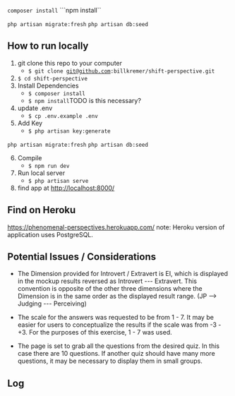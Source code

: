 




```composer install```
```npm install``

```php artisan migrate:fresh```
```php artisan db:seed```

## How to run locally

1. git clone this repo to your computer
    * <code>$ git clone git@github.com:billkremer/shift-perspective.git</code>
2. <code>$ cd shift-perspective</code>
3. Install Dependencies
    * <code>$ composer install</code>
    * <code>$ npm install</code>TODO is this necessary?
4. update .env
    * <code>$ cp .env.example .env</code>
5. Add Key
    * <code>$ php artisan key:generate</code>

```php artisan migrate:fresh```
```php artisan db:seed```


6. Compile
    * <code>$ npm run dev</code>
7. Run local server
    * <code>$ php artisan serve</code>
8. find app at [http://localhost:8000/](http://localhost:8000/)


## Find on Heroku

https://phenomenal-perspectives.herokuapp.com/
note: Heroku version of application uses PostgreSQL.

## Potential Issues / Considerations

* The Dimension provided for Introvert / Extravert is EI, which is displayed in the mockup results reversed as Introvert --- Extravert. This convention is opposite of the other three dimensions where the Dimension is in the same order as the displayed result range. (JP --> Judging --- Perceiving)

* The scale for the answers was requested to be from 1 - 7. It may be easier for users to conceptualize the results if the scale was from -3 - +3. For the purposes of this exercise, 1 - 7 was used.

* The page is set to grab all the questions from the desired quiz.  In this case there are 10 questions.  If another quiz should have many more questions, it may be necessary to display them in small groups.

## Log
